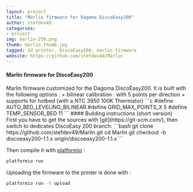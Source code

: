 ```yaml
---
layout: project
title: "Marlin firmware for Dagoma DiscoEasy200"
author: stefdev49
categories:
- project
img: marlin-250.png
thumb: marlin-thumb.jpg
tagged: 3d printer, DiscoEasy200, marlin firmware
website: https://github.com/stefdev49/Marlin
---
```

#### Marlin firmware for DiscoEasy200
<div class="hline"></div>
Marlin firmware customized for the Dagoma DiscoEasy200. It is built with the following options :
+ bilinear calibration : with 5 points per direction
+ supports for hotbed (with a NTC 3950 100K Thermistor)
```c
#define AUTO_BED_LEVELING_BILINEAR
#define GRID_MAX_POINTS_X 5
#define TEMP_SENSOR_BED 11
```
#### Building instructions (short version)
<div class="hline"></div>
First you have to get the sources with [git](https://git-scm.com/), then switch to dedicates DiscoEasy 200 branch:
```bash
git clone https://github.com/stefdev49/Marlin.git
cd Marlin
git checkout -b discoeasy200-1.1.x origin/discoeasy200-1.1.x
```

Then compile it with [platformio](http://platformio.org/) :
```bash
platformio run
```

Uploading the firmware to the printer is done with :
```bash
platformio run -t upload
```
